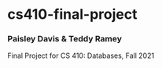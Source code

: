 # cs410-final-project  
  
  ### Paisley Davis & Teddy Ramey
  Final Project for CS 410: Databases, Fall 2021  
  

